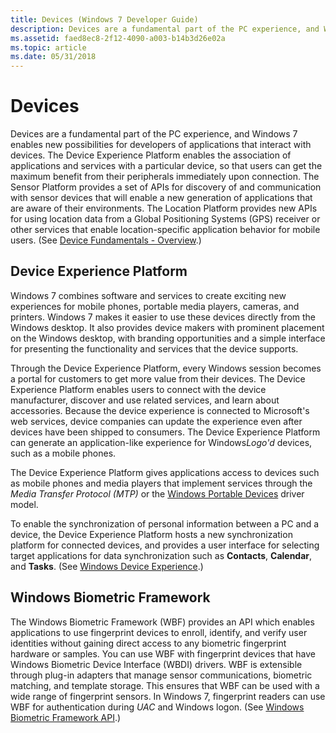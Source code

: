 ```yaml
---
title: Devices (Windows 7 Developer Guide)
description: Devices are a fundamental part of the PC experience, and Windows 7 enables new possibilities for developers of applications that interact with devices.
ms.assetid: faed8ec8-2f12-4090-a003-b14b3d26e02a
ms.topic: article
ms.date: 05/31/2018
---
```


# Devices

Devices are a fundamental part of the PC experience, and Windows 7 enables new possibilities for developers of applications that interact with devices. The Device Experience Platform enables the association of applications and services with a particular device, so that users can get the maximum benefit from their peripherals immediately upon connection. The Sensor Platform provides a set of APIs for discovery of and communication with sensor devices that will enable a new generation of applications that are aware of their environments. The Location Platform provides new APIs for using location data from a Global Positioning Systems (GPS) receiver or other services that enable location-specific application behavior for mobile users. (See [Device Fundamentals - Overview](https://go.microsoft.com/?linkid=9669725).)

## Device Experience Platform

Windows 7 combines software and services to create exciting new experiences for mobile phones, portable media players, cameras, and printers. Windows 7 makes it easier to use these devices directly from the Windows desktop. It also provides device makers with prominent placement on the Windows desktop, with branding opportunities and a simple interface for presenting the functionality and services that the device supports.

Through the Device Experience Platform, every Windows session becomes a portal for customers to get more value from their devices. The Device Experience Platform enables users to connect with the device manufacturer, discover and use related services, and learn about accessories. Because the device experience is connected to Microsoft's web services, device companies can update the experience even after devices have been shipped to consumers. The Device Experience Platform can generate an application-like experience for Windows*Logo'd* devices, such as a mobile phones.

The Device Experience Platform gives applications access to devices such as mobile phones and media players that implement services through the *Media Transfer Protocol (MTP)* or the [Windows Portable Devices](https://www.bing.com/search?q=Windows+Portable+Devices) driver model.

To enable the synchronization of personal information between a PC and a device, the Device Experience Platform hosts a new synchronization platform for connected devices, and provides a user interface for selecting target applications for data synchronization such as **Contacts**, **Calendar**, and **Tasks**. (See [Windows Device Experience](https://go.microsoft.com/?linkid=9669724).)

## Windows Biometric Framework

The Windows Biometric Framework (WBF) provides an API which enables applications to use fingerprint devices to enroll, identify, and verify user identities without gaining direct access to any biometric fingerprint hardware or samples. You can use WBF with fingerprint devices that have Windows Biometric Device Interface (WBDI) drivers. WBF is extensible through plug-in adapters that manage sensor communications, biometric matching, and template storage. This ensures that WBF can be used with a wide range of fingerprint sensors. In Windows 7, fingerprint readers can use WBF for authentication during *UAC* and Windows logon. (See [Windows Biometric Framework API](https://go.microsoft.com/?linkid=9669733).)

 

 




